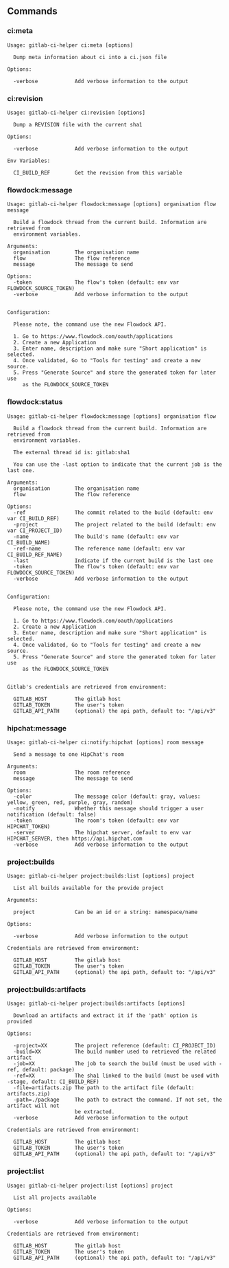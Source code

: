 ## Commands

### ci:meta

    Usage: gitlab-ci-helper ci:meta [options]
    
      Dump meta information about ci into a ci.json file
    
    Options:
    
      -verbose            Add verbose information to the output

### ci:revision

    Usage: gitlab-ci-helper ci:revision [options]
    
      Dump a REVISION file with the current sha1
    
    Options:
    
      -verbose            Add verbose information to the output
    
    Env Variables:
    
      CI_BUILD_REF        Get the revision from this variable

### flowdock:message

    Usage: gitlab-ci-helper flowdock:message [options] organisation flow message
    
      Build a flowdock thread from the current build. Information are retrieved from
      environment variables.
    
    Arguments:
      organisation        The organisation name
      flow                The flow reference
      message             The message to send
    
    Options:
      -token              The flow's token (default: env var FLOWDOCK_SOURCE_TOKEN)
      -verbose            Add verbose information to the output
    
    
    Configuration:
    
      Please note, the command use the new Flowdock API.
    
      1. Go to https://www.flowdock.com/oauth/applications
      2. Create a new Application
      3. Enter name, description and make sure "Short application" is selected.
      4. Once validated, Go to "Tools for testing" and create a new source.
      5. Press "Generate Source" and store the generated token for later use
         as the FLOWDOCK_SOURCE_TOKEN

### flowdock:status

    Usage: gitlab-ci-helper flowdock:message [options] organisation flow
    
      Build a flowdock thread from the current build. Information are retrieved from
      environment variables.
    
      The external thread id is: gitlab:sha1
    
      You can use the -last option to indicate that the current job is the last one.
    
    Arguments:
      organisation        The organisation name
      flow                The flow reference
    
    Options:
      -ref                The commit related to the build (default: env var CI_BUILD_REF)
      -project            The project related to the build (default: env var CI_PROJECT_ID)
      -name               The build's name (default: env var CI_BUILD_NAME)
      -ref-name           The reference name (default: env var CI_BUILD_REF_NAME)
      -last               Indicate if the current build is the last one
      -token              The flow's token (default: env var FLOWDOCK_SOURCE_TOKEN)
      -verbose            Add verbose information to the output
    
    
    Configuration:
    
      Please note, the command use the new Flowdock API.
    
      1. Go to https://www.flowdock.com/oauth/applications
      2. Create a new Application
      3. Enter name, description and make sure "Short application" is selected.
      4. Once validated, Go to "Tools for testing" and create a new source.
      5. Press "Generate Source" and store the generated token for later use
         as the FLOWDOCK_SOURCE_TOKEN
    
    
    Gitlab's credentials are retrieved from environment:
    
      GITLAB_HOST         The gitlab host
      GITLAB_TOKEN        The user's token
      GITLAB_API_PATH     (optional) the api path, default to: "/api/v3"

### hipchat:message

    Usage: gitlab-ci-helper ci:notify:hipchat [options] room message
    
      Send a message to one HipChat's room
    
    Arguments:
      room                The room reference
      message             The message to send
    
    Options:
      -color              The message color (default: gray, values: yellow, green, red, purple, gray, random)
      -notify             Whether this message should trigger a user notification (default: false)
      -token              The room's token (default: env var HIPCHAT_TOKEN)
      -server             The hipchat server, default to env var HIPCHAT_SERVER, then https://api.hipchat.com
      -verbose            Add verbose information to the output

### project:builds

    Usage: gitlab-ci-helper project:builds:list [options] project
    
      List all builds available for the provide project
    
    Arguments:
    
      project             Can be an id or a string: namespace/name
    
    Options:
    
      -verbose            Add verbose information to the output
    
    Credentials are retrieved from environment:
    
      GITLAB_HOST         The gitlab host
      GITLAB_TOKEN        The user's token
      GITLAB_API_PATH     (optional) the api path, default to: "/api/v3"

### project:builds:artifacts

    Usage: gitlab-ci-helper project:builds:artifacts [options]
    
      Download an artifacts and extract it if the 'path' option is provided
    
    Options:
    
      -project=XX         The project reference (default: CI_PROJECT_ID)
      -build=XX           The build number used to retrieved the related artifact
      -job=XX             The job to search the build (must be used with -ref, default: package)
      -ref=XX             The sha1 linked to the build (must be used with -stage, default: CI_BUILD_REF)
      -file=artifacts.zip The path to the artifact file (default: artifacts.zip)
      -path=./package     The path to extract the command. If not set, the artifact will not
                          be extracted.
      -verbose            Add verbose information to the output
    
    Credentials are retrieved from environment:
    
      GITLAB_HOST         The gitlab host
      GITLAB_TOKEN        The user's token
      GITLAB_API_PATH     (optional) the api path, default to: "/api/v3"

### project:list

    Usage: gitlab-ci-helper project:list [options] project
    
      List all projects available
    
    Options:
    
      -verbose            Add verbose information to the output
    
    Credentials are retrieved from environment:
    
      GITLAB_HOST         The gitlab host
      GITLAB_TOKEN        The user's token
      GITLAB_API_PATH     (optional) the api path, default to: "/api/v3"
